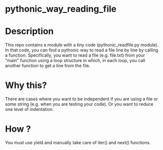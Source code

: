 # pythonic_way_reading_file

# Description
This repo contains a module with a tiny code (pythonic_readfile.py module). In that code, you can find a pythonic way to read a file line by line by calling a function. Specifically, you want to read a file (e.g. file.txt) from your "main" function using a loop structure in which, in each loop, you call another function to get a line from the file.

# Why this?
There are cases where you want to be independent if you are using a file or some string (e.g. when you are testing your code). Or you want to reduce one level of indentation.

# How ?
You must use yield and manually take care of iter() and next() functions. 
